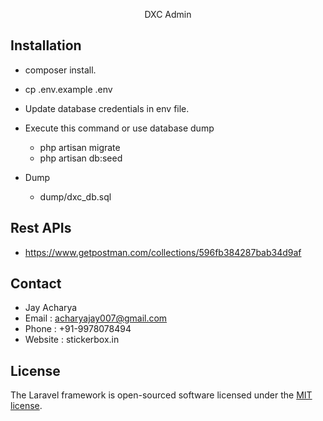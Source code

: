 <p align="center">DXC Admin</p>

## Installation

- composer install.
- cp .env.example .env
- Update database credentials in env file.

- Execute this command or use database dump
	- php artisan migrate
	- php artisan db:seed
- Dump 
	- dump/dxc_db.sql

## Rest APIs
- https://www.getpostman.com/collections/596fb384287bab34d9af

## Contact

- Jay Acharya
- Email : acharyajay007@gmail.com
- Phone : +91-9978078494
- Website : stickerbox.in

## License

The Laravel framework is open-sourced software licensed under the [MIT license](http://opensource.org/licenses/MIT).

